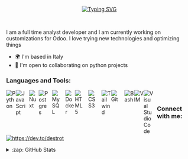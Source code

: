 <p align="center">
<a href="https://git.io/typing-svg"><img src="https://readme-typing-svg.demolab.com?font=Fira+Code&duration=3000&pause=1000&color=F4FF61&center=true&multiline=true&repeat=false&width=435&height=60&lines=Hi+There+%F0%9F%90%B1%E2%80%8D%F0%9F%91%A4;My+name+is+Tommaso" alt="Typing SVG" /></a>
</p>

<br/>

I am a full time analyst developer and I am currently working on customizations for Odoo. I love trying new technologies and optimizing things

* 🌍  I'm based in Italy
* 🤝  I'm open to collaborating on python projects

### Languages and Tools:
<div>
<img align="left" alt="Python" width="26px" src="https://cdn.jsdelivr.net/gh/devicons/devicon/icons/python/python-original.svg" />
<img align="left" alt="JavaScript" width="26px" src="https://cdn.jsdelivr.net/gh/devicons/devicon/icons/javascript/javascript-original.svg" style="padding-right:10px;" />
<img align="left" alt="Nuxt" width="26px" src="https://cdn.jsdelivr.net/gh/devicons/devicon/icons/nuxtjs/nuxtjs-original.svg" />
<img align="left" alt="Postgres" width="26px" src="https://cdn.jsdelivr.net/gh/devicons/devicon/icons/postgresql/postgresql-original.svg" style="padding-right:10px;" />
<img align="left" alt="MySQL" width="26px" src="https://cdn.jsdelivr.net/gh/devicons/devicon/icons/mysql/mysql-original.svg" style="padding-right:10px;" />
<img align="left" alt="Docker" width="26px" src="https://cdn.jsdelivr.net/gh/devicons/devicon/icons/docker/docker-original.svg" />
<img align="left" alt="HTML5" width="26px" src="https://cdn.jsdelivr.net/gh/devicons/devicon/icons/html5/html5-original.svg" style="padding-right:10px;" />
<img align="left" alt="CSS3" width="26px" src="https://cdn.jsdelivr.net/gh/devicons/devicon/icons/css3/css3-original.svg" style="padding-right:10px;" />
<img align="left" alt="Tailwind" width="26px" src="https://cdn.jsdelivr.net/gh/devicons/devicon/icons/tailwindcss/tailwindcss-plain.svg" />
<img align="left" alt="Git" width="26px" src="https://cdn.jsdelivr.net/gh/devicons/devicon/icons/git/git-original.svg" style="padding-right:10px;" />
<img align="left" alt="Bash" width="26px" src="https://cdn.jsdelivr.net/gh/devicons/devicon/icons/bash/bash-original.svg" />
<img align="left" alt="VIM" width="26px" src="https://cdn.jsdelivr.net/gh/devicons/devicon/icons/vim/vim-original.svg" />
<img align="left" alt="Visual Studio Code" width="26px" src="https://cdn.jsdelivr.net/gh/devicons/devicon/icons/vscode/vscode-original.svg" style="padding-right:10px;" />
</div>

<br/>



### Connect with me:

<a href="https://dev.to/https://dev.to/destrot" target="blank"><img align="center" src="https://dev-to-uploads.s3.amazonaws.com/uploads/logos/resized_logo_UQww2soKuUsjaOGNB38o.png" alt="https://dev.to/destrot" height="30" width="40" /></a>

<details>
  <summary>:zap: GitHub Stats</summary>
  <img align="right" src="https://visitor-badge.laobi.icu/badge?page_id=destrot.destrot">
  <img align="left" src="https://github-readme-stats-personal-six.vercel.app/api?theme=outrun&count_private=true&username=destrot&show_icons=true" />
  <img alt="snake eating my contribution" src="https://raw.githubusercontent.com/destroT/destroT/output/github-contribution-grid-snake.svg#gh-dark-mode-only">

</details>

